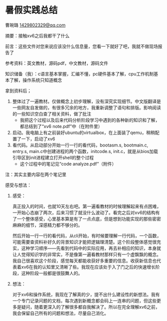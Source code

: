 # 暑假实践总结



曹琬璐  1429802329@qq.com

摘要：接触xv6之后我都干了什么



前言：这些文件对您来说应该没什么信息量，您看一下就好了吧，我就不做现场报告了

参考资料：英文教材，源码pdf，中文教材，源码文件

知识储备（我）：c语言基本掌握，汇编不懂，pc硬件基本了解，cpu工作机制基本了解，操作系统只知道概念

拿到资料后；

1. 整体过了一遍教材。仅做概念上初步理解，没有深究实现细节。中文版翻译是一些网友自发做的，有很多冗余的地方，我重新调整了语句和排版。影响阅读的一些知识空白查了相关资料，做了批注
   - 我把这个过程以及后来代码分析阶段学习中遇到的各种新的知识和了解，都总结到了“xv6 note.pdf”中（在附件里）
2. 启动。我电脑上有之前装好ubuntu的virtualbox，在上面装了qemu，稍稍配置了一下，启动了xv6
3. 看代码。从启动部分开始一行一行的看代码，bootasm.s, bootmain.c, entry.s, main.c中创建进程的两个函数，initcode.s, init.c，就是从bios加载引导区到init进程建立打开shell的整个过程
   - 这个过程中的笔记见“code analyze.pdf”（附件）

注：其实主要内容在两个笔记里

感受与想法：

1. 感受：

   真正投入的时间，也就10天左右吧。第一遍看教材的时候理解起来有点困难，一开始心态崩了两次，后来习惯了就没什么波动了。看完之后对xv6的结构有了一个整体感受，心里基本算是有了一点点底，但是想到功能实现的那些密密麻麻的细节，深感精力都不够分的。

   然后开始一行一行的看代码，从cli开始，有时候要理解一行代码，一个函数，可能需要查资料补好久的背景知识才能把逻辑理清楚。这个阶段整体感觉很充实，这种学习顺序——先看到代码中的实际应用，再去补相应的知识，本身就让人觉得知识学的非常实，不是像第一遍看教材那样只有一个虚飘飘的概念。我自己很喜欢这个阶段，感觉每天都能收获好多重要的信息。收获新信息也代表着xv6在我的认知里又清晰了些。我现在应该处于入了门之后的快速增长阶段，这种阶段一般都是很鼓舞人的。

2. 想法：

   对于xv6和操作系统，我现在了解真的少，提不出什么建设性的新想法。我有一个专门记录问题的文档，每次遇到新概念都会码上一连串的问题，但这些更多是疑问，随着更深入的了解很多都自我解决了。所以在完全理解xv6之前，我会保留自己所有的问题和想法，尽量自己消化。